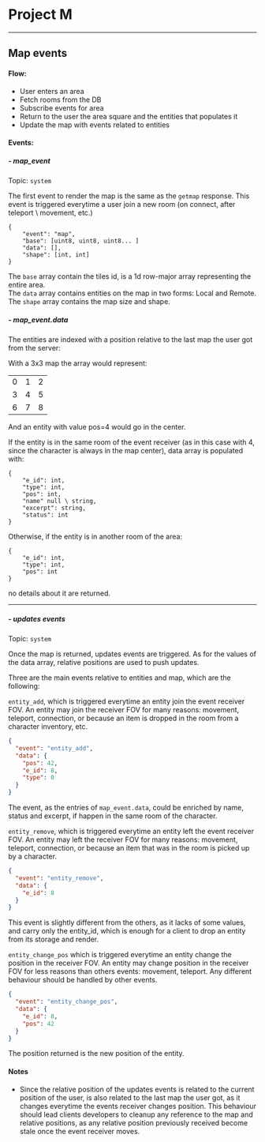 # Project M

***

## Map events

#### Flow:

- User enters an area
- Fetch rooms from the DB
- Subscribe events for area
- Return to the user the area square and the entities that populates it
- Update the map with events related to entities


#### Events:

##### - map_event

Topic: `system`

The first event to render the map is the same as the `getmap` response.
This event is triggered everytime a user join a new room (on connect, after teleport \ movement, etc.)

```
{
    "event": "map", 
    "base": [uint8, uint8, uint8... ]
    "data": [],
    "shape": [int, int]
}
```

The `base` array contain the tiles id, is a 1d row-major array representing the entire area.  
The `data` array contains entities on the map in two forms: Local and Remote.
The `shape` array contains the map size and shape.

##### - map_event.data

The entities are indexed with a position relative to the last map the user got from the server:

With a 3x3 map the array would represent:

| | | | 
--- | --- | --- |
| 0 | 1 | 2 |
| 3 | 4 | 5 |
| 6 | 7 | 8 |

And an entity with value pos=4 would go in the center. 


If the entity is in the same room of the event receiver (as in this case with 4, since the character is always in the map center), data array is populated with:

```
{
    "e_id": int,
    "type": int,
    "pos": int, 
    "name" null \ string,
    "excerpt": string,
    "status": int
}
``` 

Otherwise, if the entity is in another room of the area:

```
{
    "e_id": int,
    "type": int, 
    "pos": int 
}
```

no details about it are returned.


---

##### - updates events 
  
Topic: `system`
 
  
Once the map is returned, updates events are triggered. As for the values of the data array, relative positions are used to push updates.

Three are the main events relative to entities and map, which are the following:

`entity_add`, which is triggered everytime an entity join the event receiver FOV. An entity may join the receiver FOV for many reasons: movement, teleport, connection, or because an item is dropped in the room from a character inventory, etc.

```json
{
  "event": "entity_add",
  "data": {
    "pos": 42,
    "e_id": 8,
    "type": 0
  }
}
```

The event, as the entries of `map_event.data`, could be enriched by name, status and excerpt, if happen in the same room of the character.

`entity_remove`, which is triggered everytime an entity left the event receiver FOV. An entity may left the receiver FOV for many reasons: movement, teleport, connection, or because an item that was in the room is picked up by a character.

```json
{
  "event": "entity_remove",
  "data": {
    "e_id": 8
  }
}
```

This event is slightly different from the others, as it lacks of some values, and carry only the entity_id, which is enough for a client to drop an entity from its storage and render.

`entity_change_pos` which is triggered everytime an entity change the position in the receiver FOV.
An entity may change position in the receiver FOV for less reasons than others events: movement, teleport. Any different behaviour should be handled by other events.

```json
{
  "event": "entity_change_pos",
  "data": {
    "e_id": 8,
    "pos": 42
  }
}
```
The position returned is the new position of the entity.


#### Notes

 - Since the relative position of the updates events is related to the current position of the user, is also related to the last map the user got, as it changes everytime the events receiver changes position. This behaviour should lead clients developers to cleanup any reference to the map and relative positions, as any relative position previously received become stale once the event receiver moves.
